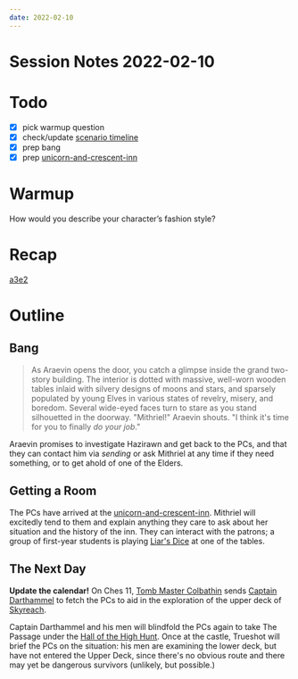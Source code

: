 ```yaml
---
date: 2022-02-10
---
```

# Session Notes 2022-02-10
# Todo
- [x] pick warmup question
- [x] check/update [scenario timeline](../../adventures/trouble-in-paradise.md#timeline)
- [x] prep bang
- [x] prep [unicorn-and-crescent-inn](../../locations/evereska/unicorn-and-crescent-inn.md)
# Warmup
How would you describe your character’s fashion style?
# Recap
[a3e2](../logbook/act-iii/a3e2.md)
# Outline
## Bang
> As Araevin opens the door, you catch a glimpse inside the grand two-story building. The interior is dotted with massive, well-worn wooden tables inlaid with silvery designs of moons and stars, and sparsely populated by young Elves in various states of revelry, misery, and boredom. Several wide-eyed faces turn to stare as you stand silhouetted in the doorway. "Mithriel!" Araevin shouts. "I think it's time for you to finally _do your job_."

Araevin promises to investigate Hazirawn and get back to the PCs, and that they can contact him via _sending_ or ask Mithriel at any time if they need something, or to get ahold of one of the Elders.
## Getting a Room
The PCs have arrived at the [unicorn-and-crescent-inn](../../locations/evereska/unicorn-and-crescent-inn.md). Mithriel will excitedly tend to them and explain anything they care to ask about her situation and the history of the inn. They can interact with the patrons; a group of first-year students is playing [Liar's Dice](https://en.wikipedia.org/wiki/Liar%27s_dice) at one of the tables.
## The Next Day
**Update the calendar!**
On Ches 11, [Tomb Master Colbathin](../../npcs/kinyon-colbathin.md) sends [Captain Darthammel](../../npcs/rhaellen-darthammel.md) to fetch the PCs to aid in the exploration of the upper deck of [Skyreach](../../locations/evereska/skyreach-castle-wreck.md).

Captain Darthammel and his men will blindfold the PCs again to take The Passage under the [Hall of the High Hunt](../../locations/evereska/hall-of-the-high-hunt.md). Once at the castle, Trueshot will brief the PCs on the situation: his men are examining the lower deck, but have not entered the Upper Deck, since there's no obvious route and there may yet be dangerous survivors (unlikely, but possible.)


